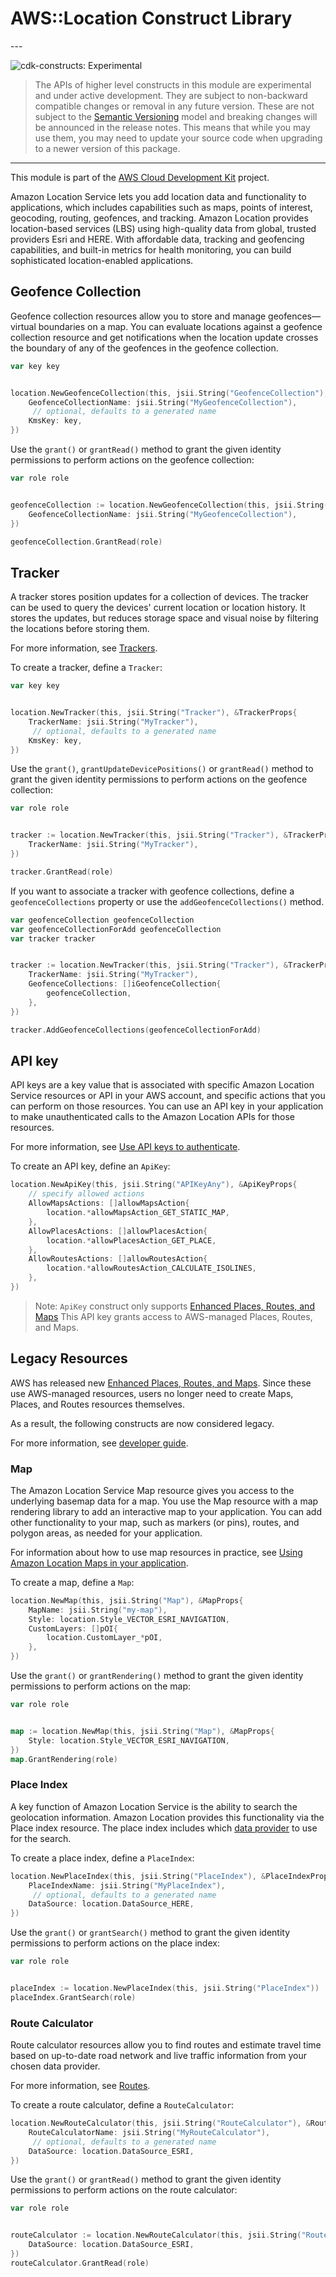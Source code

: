 # AWS::Location Construct Library

<!--BEGIN STABILITY BANNER-->---


![cdk-constructs: Experimental](https://img.shields.io/badge/cdk--constructs-experimental-important.svg?style=for-the-badge)

> The APIs of higher level constructs in this module are experimental and under active development.
> They are subject to non-backward compatible changes or removal in any future version. These are
> not subject to the [Semantic Versioning](https://semver.org/) model and breaking changes will be
> announced in the release notes. This means that while you may use them, you may need to update
> your source code when upgrading to a newer version of this package.

---
<!--END STABILITY BANNER-->

This module is part of the [AWS Cloud Development Kit](https://github.com/aws/aws-cdk) project.

Amazon Location Service lets you add location data and functionality to applications, which
includes capabilities such as maps, points of interest, geocoding, routing, geofences, and
tracking. Amazon Location provides location-based services (LBS) using high-quality data from
global, trusted providers Esri and HERE. With affordable data, tracking and geofencing
capabilities, and built-in metrics for health monitoring, you can build sophisticated
location-enabled applications.

## Geofence Collection

Geofence collection resources allow you to store and manage geofences—virtual boundaries on a map.
You can evaluate locations against a geofence collection resource and get notifications when the location
update crosses the boundary of any of the geofences in the geofence collection.

```go
var key key


location.NewGeofenceCollection(this, jsii.String("GeofenceCollection"), &GeofenceCollectionProps{
	GeofenceCollectionName: jsii.String("MyGeofenceCollection"),
	 // optional, defaults to a generated name
	KmsKey: key,
})
```

Use the `grant()` or `grantRead()` method to grant the given identity permissions to perform actions
on the geofence collection:

```go
var role role


geofenceCollection := location.NewGeofenceCollection(this, jsii.String("GeofenceCollection"), &GeofenceCollectionProps{
	GeofenceCollectionName: jsii.String("MyGeofenceCollection"),
})

geofenceCollection.GrantRead(role)
```

## Tracker

A tracker stores position updates for a collection of devices. The tracker can be used to query the devices' current location or location history. It stores the updates, but reduces storage space and visual noise by filtering the locations before storing them.

For more information, see [Trackers](https://docs.aws.amazon.com/location/latest/developerguide/geofence-tracker-concepts.html#tracking-overview).

To create a tracker, define a `Tracker`:

```go
var key key


location.NewTracker(this, jsii.String("Tracker"), &TrackerProps{
	TrackerName: jsii.String("MyTracker"),
	 // optional, defaults to a generated name
	KmsKey: key,
})
```

Use the `grant()`, `grantUpdateDevicePositions()` or `grantRead()` method to grant the given identity permissions to perform actions
on the geofence collection:

```go
var role role


tracker := location.NewTracker(this, jsii.String("Tracker"), &TrackerProps{
	TrackerName: jsii.String("MyTracker"),
})

tracker.GrantRead(role)
```

If you want to associate a tracker with geofence collections, define a `geofenceCollections` property or use the `addGeofenceCollections()` method.

```go
var geofenceCollection geofenceCollection
var geofenceCollectionForAdd geofenceCollection
var tracker tracker


tracker := location.NewTracker(this, jsii.String("Tracker"), &TrackerProps{
	TrackerName: jsii.String("MyTracker"),
	GeofenceCollections: []iGeofenceCollection{
		geofenceCollection,
	},
})

tracker.AddGeofenceCollections(geofenceCollectionForAdd)
```

## API key

API keys are a key value that is associated with specific Amazon Location Service resources or API in your AWS account, and specific actions that you can perform on those resources.
You can use an API key in your application to make unauthenticated calls to the Amazon Location APIs for those resources.

For more information, see [Use API keys to authenticate](https://docs.aws.amazon.com/location/latest/developerguide/using-apikeys.html).

To create an API key, define an `ApiKey`:

```go
location.NewApiKey(this, jsii.String("APIKeyAny"), &ApiKeyProps{
	// specify allowed actions
	AllowMapsActions: []allowMapsAction{
		location.*allowMapsAction_GET_STATIC_MAP,
	},
	AllowPlacesActions: []allowPlacesAction{
		location.*allowPlacesAction_GET_PLACE,
	},
	AllowRoutesActions: []allowRoutesAction{
		location.*allowRoutesAction_CALCULATE_ISOLINES,
	},
})
```

> Note: `ApiKey` construct only supports [Enhanced Places, Routes, and Maps](https://aws.amazon.com/blogs/aws/announcing-new-apis-for-amazon-location-service-routes-places-and-maps/) This API key grants access to AWS-managed Places, Routes, and Maps.

## Legacy Resources

AWS has released new [Enhanced Places, Routes, and Maps](https://aws.amazon.com/about-aws/whats-new/2024/11/amazon-location-service-enhanced-places-routes-maps/?nc1=h_ls). Since these use AWS-managed resources, users no longer need to create Maps, Places, and Routes resources themselves.

As a result, the following constructs are now considered legacy.

For more information, see [developer guide](https://docs.aws.amazon.com/location/latest/developerguide/what-is.html).

### Map

The Amazon Location Service Map resource gives you access to the underlying basemap data for a map.
You use the Map resource with a map rendering library to add an interactive map to your application.
You can add other functionality to your map, such as markers (or pins), routes, and polygon areas, as needed for your application.

For information about how to use map resources in practice, see [Using Amazon Location Maps in your application](https://docs.aws.amazon.com/location/latest/developerguide/using-maps.html).

To create a map, define a `Map`:

```go
location.NewMap(this, jsii.String("Map"), &MapProps{
	MapName: jsii.String("my-map"),
	Style: location.Style_VECTOR_ESRI_NAVIGATION,
	CustomLayers: []pOI{
		location.CustomLayer_*pOI,
	},
})
```

Use the `grant()` or `grantRendering()` method to grant the given identity permissions to perform actions
on the map:

```go
var role role


map := location.NewMap(this, jsii.String("Map"), &MapProps{
	Style: location.Style_VECTOR_ESRI_NAVIGATION,
})
map.GrantRendering(role)
```

### Place Index

A key function of Amazon Location Service is the ability to search the geolocation information.
Amazon Location provides this functionality via the Place index resource. The place index includes
which [data provider](https://docs.aws.amazon.com/location/latest/developerguide/what-is-data-provider.html)
to use for the search.

To create a place index, define a `PlaceIndex`:

```go
location.NewPlaceIndex(this, jsii.String("PlaceIndex"), &PlaceIndexProps{
	PlaceIndexName: jsii.String("MyPlaceIndex"),
	 // optional, defaults to a generated name
	DataSource: location.DataSource_HERE,
})
```

Use the `grant()` or `grantSearch()` method to grant the given identity permissions to perform actions
on the place index:

```go
var role role


placeIndex := location.NewPlaceIndex(this, jsii.String("PlaceIndex"))
placeIndex.GrantSearch(role)
```

### Route Calculator

Route calculator resources allow you to find routes and estimate travel time based on up-to-date road network and live traffic information from your chosen data provider.

For more information, see [Routes](https://docs.aws.amazon.com/location/latest/developerguide/route-concepts.html).

To create a route calculator, define a `RouteCalculator`:

```go
location.NewRouteCalculator(this, jsii.String("RouteCalculator"), &RouteCalculatorProps{
	RouteCalculatorName: jsii.String("MyRouteCalculator"),
	 // optional, defaults to a generated name
	DataSource: location.DataSource_ESRI,
})
```

Use the `grant()` or `grantRead()` method to grant the given identity permissions to perform actions
on the route calculator:

```go
var role role


routeCalculator := location.NewRouteCalculator(this, jsii.String("RouteCalculator"), &RouteCalculatorProps{
	DataSource: location.DataSource_ESRI,
})
routeCalculator.GrantRead(role)
```
